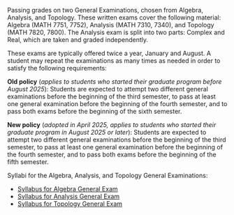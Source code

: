 Passing grades on two General Examinations, chosen from Algebra, Analysis, and Topology. These written exams cover the following material: Algebra (MATH 7751, 7752), Analysis (MATH 7310, 7340), and Topology (MATH 7820, 7800). The Analysis exam is split into two parts: Complex and Real, which are taken and graded independently.

These exams are typically offered twice a year, January and August. A student may repeat the examinations as many times as needed in order to satisfy the following requirements:

**Old policy** (_applies to students who started their graduate program before August 2025_): Students are expected to attempt two different general examinations before the beginning of the third semester, to pass at least one general examination before the beginning of the fourth semester, and to pass both exams before the beginning of the sixth semester.

**New policy** (_adopted in April 2025, applies to students who started their graduate program in August 2025 or later_):
Students are expected to attempt two different general examinations before the beginning of the third semester, to pass at least one general examination before the beginning of the fourth semester, and to pass both exams before the beginning of the fifth semester.




Syllabi for the Algebra, Analysis, and Topology General Examinations:
<ul>
  <li>
    <a href="{{ site.url }}/graduate/docs/Syllabus for Algebra General Exam 1 - update 2023.pdf">Syllabus for Algebra General Exam</a><br>
  </li>
  <li>
    <a href="{{ site.url }}/graduate/docs/Syllabus for Analysis General Exam 2.pdf">Syllabus for Analysis General Exam</a>
  </li>
  <li>
    <a href="{{ site.url }}/graduate/docs/Syllabus for Topology General Exam 3.pdf">Syllabus for Topology General Exam</a>
  </li>
</ul>
